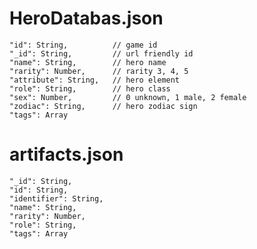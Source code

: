 # HeroDatabas.json

    "id": String,          // game id
    "_id": String,         // url friendly id
    "name": String,        // hero name
    "rarity": Number,      // rarity 3, 4, 5
    "attribute": String,   // hero element
    "role": String,        // hero class
    "sex": Number,         // 0 unknown, 1 male, 2 female
    "zodiac": String,      // hero zodiac sign
    "tags": Array

# artifacts.json

    "_id": String,
    "id": String,
    "identifier": String,
    "name": String,
    "rarity": Number,
    "role": String,
    "tags": Array